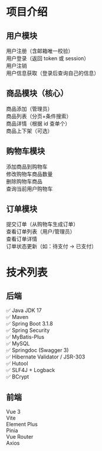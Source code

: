 # 项目介绍

## 用户模块<br>

用户注册（含邮箱唯一校验）</br>
用户登录（返回 token 或 session）</br>
用户注销 </br>
用户信息获取（登录后查询自己的信息）</br>

## 商品模块（核心）

商品添加（管理员）</br>
商品列表（分页+条件搜索）</br>
商品详情（根据 id 查单个）</br>
商品上下架（可选）</br>

## 购物车模块

添加商品到购物车</br>
修改购物车商品数量</br>
删除购物车商品</br>
查询当前用户购物车</br>

## 订单模块

提交订单（从购物车生成订单）</br>
查看订单列表（用户/管理员）</br>
查看订单详情</br>
订单状态更新（如：待支付 -> 已支付）</br>

# 技术列表

## 后端

✅ Java JDK 17</br>
✅ Maven </br>
✅ Spring Boot 3.1.8</br>
✅ Spring Security</br>
✅ MyBatis-Plus </br>
✅ MySQL </br>
✅ Springdoc (Swagger 3)</br>
✅ Hibernate Validator / JSR-303 </br>
✅ Hutool </br>
✅ SLF4J + Logback </br>
✅ BCrypt </br>

## 前端

Vue 3 </br>
Vite </br>
Element Plus </br>
Pinia </br>
Vue Router </br>
Axios